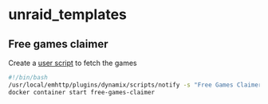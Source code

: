 # unraid_templates

## Free games claimer
Create a [user script](https://forums.unraid.net/topic/48286-plugin-ca-user-scripts/) to fetch the games
```sh
#!/bin/bash
/usr/local/emhttp/plugins/dynamix/scripts/notify -s "Free Games Claimer" -d "claimer starting @ `date +%H:%M:%S`."
docker container start free-games-claimer
```
